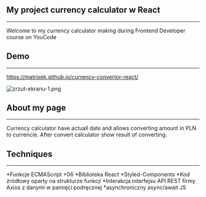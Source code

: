 ## My project currency calculator w React
---

Welcome to my currency calculator making during Frontend Developer course on YouCode

## Demo
---

https://matrixek.github.io/currency-convertor-react/

![zrzut-ekranu-1.png](https://i.postimg.cc/L6S0KHGM/Bez-tytu-u.png)

## About my page
---
Currency calculator have actuall date and allows converting amount in PLN to currencie. After convert calculator show result of converting.

## Techniques
---
*Funkcje ECMAScript +06
*Biblioteka React 
*Styled-Components
*Kod źródłowy oparty na strukturze funkcji
*Interakcja interfejsu API REST firmy Axios z danymi w pamięci podręcznej
*asynchroniczny async/await JS


